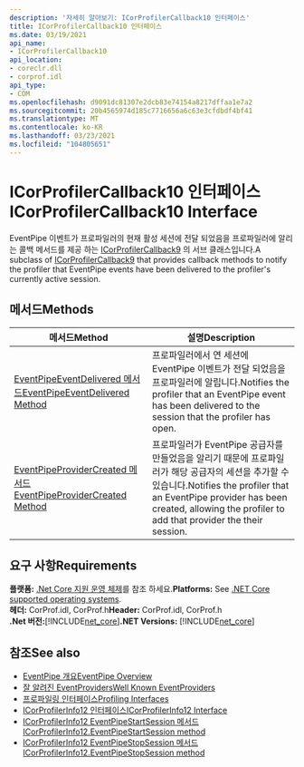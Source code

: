 ```yaml
---
description: '자세히 알아보기: ICorProfilerCallback10 인터페이스'
title: ICorProfilerCallback10 인터페이스
ms.date: 03/19/2021
api_name:
- ICorProfilerCallback10
api_location:
- coreclr.dll
- corprof.idl
api_type:
- COM
ms.openlocfilehash: d9091dc81307e2dcb83e74154a8217dffaa1e7a2
ms.sourcegitcommit: 20b4565974d185c7716656a6c63e3cfdbdf4bf41
ms.translationtype: MT
ms.contentlocale: ko-KR
ms.lasthandoff: 03/23/2021
ms.locfileid: "104805651"
---
```

# <a name="icorprofilercallback10-interface"></a><span data-ttu-id="1ff6d-103">ICorProfilerCallback10 인터페이스</span><span class="sxs-lookup"><span data-stu-id="1ff6d-103">ICorProfilerCallback10 Interface</span></span>

 <span data-ttu-id="1ff6d-104">EventPipe 이벤트가 프로파일러의 현재 활성 세션에 전달 되었음을 프로파일러에 알리는 콜백 메서드를 제공 하는 [ICorProfilerCallback9](icorprofilercallback9-interface.md) 의 서브 클래스입니다.</span><span class="sxs-lookup"><span data-stu-id="1ff6d-104">A subclass of [ICorProfilerCallback9](icorprofilercallback9-interface.md) that provides callback methods to notify the profiler that EventPipe events have been delivered to the profiler's currently active session.</span></span>
  
## <a name="methods"></a><span data-ttu-id="1ff6d-105">메서드</span><span class="sxs-lookup"><span data-stu-id="1ff6d-105">Methods</span></span>  
  
|<span data-ttu-id="1ff6d-106">메서드</span><span class="sxs-lookup"><span data-stu-id="1ff6d-106">Method</span></span>|<span data-ttu-id="1ff6d-107">설명</span><span class="sxs-lookup"><span data-stu-id="1ff6d-107">Description</span></span>|  
|------------|-----------------|  
|[<span data-ttu-id="1ff6d-108">EventPipeEventDelivered 메서드</span><span class="sxs-lookup"><span data-stu-id="1ff6d-108">EventPipeEventDelivered Method</span></span>](icorprofilercallback10-eventpipeeventdelivered-method.md)|<span data-ttu-id="1ff6d-109">프로파일러에서 연 세션에 EventPipe 이벤트가 전달 되었음을 프로파일러에 알립니다.</span><span class="sxs-lookup"><span data-stu-id="1ff6d-109">Notifies the profiler that an EventPipe event has been delivered to the session that the profiler has open.</span></span>|
|[<span data-ttu-id="1ff6d-110">EventPipeProviderCreated 메서드</span><span class="sxs-lookup"><span data-stu-id="1ff6d-110">EventPipeProviderCreated Method</span></span>](icorprofilercallback10-eventpipeprovidercreated-method.md)|<span data-ttu-id="1ff6d-111">프로파일러가 EventPipe 공급자를 만들었음을 알리기 때문에 프로파일러가 해당 공급자의 세션을 추가할 수 있습니다.</span><span class="sxs-lookup"><span data-stu-id="1ff6d-111">Notifies the profiler that an EventPipe provider has been created, allowing the profiler to add that provider the their session.</span></span>|  
  
## <a name="requirements"></a><span data-ttu-id="1ff6d-112">요구 사항</span><span class="sxs-lookup"><span data-stu-id="1ff6d-112">Requirements</span></span>  

<span data-ttu-id="1ff6d-113">**플랫폼:** [.Net Core 지원 운영 체제](../../../core/install/windows.md?pivots=os-windows)를 참조 하세요.</span><span class="sxs-lookup"><span data-stu-id="1ff6d-113">**Platforms:** See [.NET Core supported operating systems](../../../core/install/windows.md?pivots=os-windows).</span></span>  
<span data-ttu-id="1ff6d-114">**헤더:** CorProf.idl, CorProf.h</span><span class="sxs-lookup"><span data-stu-id="1ff6d-114">**Header:** CorProf.idl, CorProf.h</span></span>  
<span data-ttu-id="1ff6d-115">**.Net 버전:**[!INCLUDE[net_core](../../../../includes/net-core-50-md.md)]</span><span class="sxs-lookup"><span data-stu-id="1ff6d-115">**.NET Versions:** [!INCLUDE[net_core](../../../../includes/net-core-50-md.md)]</span></span>  

## <a name="see-also"></a><span data-ttu-id="1ff6d-116">참조</span><span class="sxs-lookup"><span data-stu-id="1ff6d-116">See also</span></span>

- [<span data-ttu-id="1ff6d-117">EventPipe 개요</span><span class="sxs-lookup"><span data-stu-id="1ff6d-117">EventPipe Overview</span></span>](../../../core/diagnostics/eventpipe.md)
- [<span data-ttu-id="1ff6d-118">잘 알려진 EventProviders</span><span class="sxs-lookup"><span data-stu-id="1ff6d-118">Well Known EventProviders</span></span>](../../../core/diagnostics/well-known-event-providers.md)
- [<span data-ttu-id="1ff6d-119">프로파일링 인터페이스</span><span class="sxs-lookup"><span data-stu-id="1ff6d-119">Profiling Interfaces</span></span>](profiling-interfaces.md)
- [<span data-ttu-id="1ff6d-120">ICorProfilerInfo12 인터페이스</span><span class="sxs-lookup"><span data-stu-id="1ff6d-120">ICorProfilerInfo12 Interface</span></span>](ICorProfilerInfo12-interface.md)
- [<span data-ttu-id="1ff6d-121">ICorProfilerInfo12 EventPipeStartSession 메서드</span><span class="sxs-lookup"><span data-stu-id="1ff6d-121">ICorProfilerInfo12.EventPipeStartSession method</span></span>](ICorProfilerInfo12-eventpipestartsession-method.md)
- [<span data-ttu-id="1ff6d-122">ICorProfilerInfo12 EventPipeStopSession 메서드</span><span class="sxs-lookup"><span data-stu-id="1ff6d-122">ICorProfilerInfo12.EventPipeStopSession method</span></span>](ICorProfilerInfo12-eventpipestopsession-method.md)
